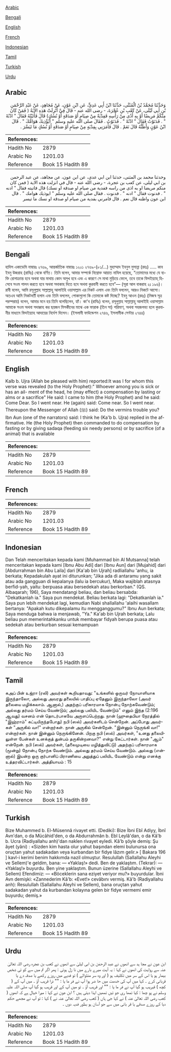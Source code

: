 [Arabic](#arabic)

[Bengali](#bengali)

[English](#english)

[French](#french)

[Indonesian](#indonesian)

[Tamil](#tamil)

[Turkish](#turkish)

[Urdu](#urdu)

## Arabic


<div dir="rtl" lang="ar" style={{fontSize:'larger',backgroundColor:'#f8f9fa',padding:20}}>
وَحَدَّثَنَا مُحَمَّدُ بْنُ الْمُثَنَّى، حَدَّثَنَا ابْنُ أَبِي عَدِيٍّ، عَنِ ابْنِ عَوْنٍ، عَنْ مُجَاهِدٍ، عَنْ عَبْدِ الرَّحْمَنِ بْنِ أَبِي لَيْلَى، عَنْ كَعْبِ بْنِ عُجْرَةَ، - رضى الله عنه - قَالَ فِيَّ أُنْزِلَتْ هَذِهِ الآيَةُ ‏(‏ فَمَنْ كَانَ مِنْكُمْ مَرِيضًا أَوْ بِهِ أَذًى مِنْ رَأْسِهِ فَفِدْيَةٌ مِنْ صِيَامٍ أَوْ صَدَقَةٍ أَوْ نُسُكٍ‏)‏ قَالَ فَأَتَيْتُهُ فَقَالَ ‏"‏ ادْنُهْ ‏"‏ ‏.‏ فَدَنَوْتُ فَقَالَ ‏"‏ ادْنُهْ ‏"‏ ‏.‏ فَدَنَوْتُ ‏.‏ فَقَالَ صلى الله عليه وسلم ‏"‏ أَيُؤْذِيكَ هَوَامُّكَ ‏"‏ ‏.‏ قَالَ ابْنُ عَوْنٍ وَأَظُنُّهُ قَالَ نَعَمْ ‏.‏ قَالَ فَأَمَرَنِي بِفِدْيَةٍ مِنْ صِيَامٍ أَوْ صَدَقَةٍ أَوْ نُسُكٍ مَا تَيَسَّرَ ‏.‏
</div>
<div style={{backgroundColor:'#f8f9fa',padding:20, marginBottom: 10}}><table> <thead> <tr> <th>References:</th> <th></th> </tr> </thead> <tbody><tr><td>Hadith No</td><td>2879</td></tr><tr><td>Arabic No</td><td>1201.03</td></tr><tr><td>Reference</td><td>Book 15 Hadith 89</td></tr></tbody></table></div>


<div dir="rtl" lang="ar" style={{fontSize:'larger',backgroundColor:'#f8f9fa',padding:20}}>
وحدثنا محمد بن المثنى، حدثنا ابن ابي عدي، عن ابن عون، عن مجاهد، عن عبد الرحمن بن ابي ليلى، عن كعب بن عجرة، - رضى الله عنه - قال في انزلت هذه الاية ( فمن كان منكم مريضا او به اذى من راسه ففدية من صيام او صدقة او نسك) قال فاتيته فقال " ادنه " . فدنوت فقال " ادنه " . فدنوت . فقال صلى الله عليه وسلم " ايوذيك هوامك " . قال ابن عون واظنه قال نعم . قال فامرني بفدية من صيام او صدقة او نسك ما تيسر
</div>
<div style={{backgroundColor:'#f8f9fa',padding:20, marginBottom: 10}}><table> <thead> <tr> <th>References:</th> <th></th> </tr> </thead> <tbody><tr><td>Hadith No</td><td>2879</td></tr><tr><td>Arabic No</td><td>1201.03</td></tr><tr><td>Reference</td><td>Book 15 Hadith 89</td></tr></tbody></table></div>

## Bengali


<div dir="ltr" lang="bn" style={{fontSize:'larger',backgroundColor:'#f8f9fa',padding:20}}>
হাদিস একাডেমি নাম্বারঃ ২৭৬৯, আন্তর্জাতিক নাম্বারঃ ১২০১ ২৭৬৯-(৮১/...) মুহাম্মাদ ইবনুল মুসান্না (রহঃ) ..... কাব ইবনু উজরাহ (রাযিঃ) থেকে বর্ণিত। তিনি বলেন, আমার সম্পর্কে নিম্নোক্ত আয়াত নাযিল হয়েছে, “তোমাদের মধ্যে যে ব্যক্তি রোগাক্রান্ত হবে অথবা যার মাথায় কোন অসুখ হবে এবং এ কারণে সে মাথা মুড়িয়ে ফেলে, তবে তাকে ফিদইয়্যাহ্ হিসেবে সওম পালন করতে হবে অথবা সদাকাহ দিতে হবে অথবা কুরবানী করতে হবে”— (সূরা আল বাকরাহ ২ঃ ১৯৬)। রাবী বলেন, আমি রসূলুল্লাহ সাল্লাল্লাহু আলাইহি ওয়াসাল্লাম এর নিকট এলাম এবং তিনি বললেন, আরও নিকটে আসো। অতএব আমি নিকটবর্তী হলাম এবং তিনি বললেন, পোকাগুলো কি তোমাকে কষ্ট দিচ্ছে? ইবনু আওন (রহঃ) (নিজস্ব সূত্র পরম্পরায়) বলেন, আমার মনে হয় তিনি বলেছিলেন, হ্যাঁ। কা'ব (রাযিঃ) বলেন, রসূলুল্লাহ সাল্লাল্লাহু আলাইহি ওয়াসাল্লাম আমাকে সওম অথবা সদাক্কাহ কর ছয়জন মিসকীনের মাঝে এক ফারাক (তিন সা) পরিমাণ, অথবা সহজলভ্য হলে কুরবানীর মাধ্যমে ফিদইয়্যাহ আদায়ের নির্দেশ দিলেন। (ইসলামী ফাউন্ডেশন ২৭৪৬, ইসলামীক সেন্টার ২৭৪৪)
</div>
<div style={{backgroundColor:'#f8f9fa',padding:20, marginBottom: 10}}><table> <thead> <tr> <th>References:</th> <th></th> </tr> </thead> <tbody><tr><td>Hadith No</td><td>2879</td></tr><tr><td>Arabic No</td><td>1201.03</td></tr><tr><td>Reference</td><td>Book 15 Hadith 89</td></tr></tbody></table></div>

## English


<div dir="ltr" lang="en" style={{fontSize:'larger',backgroundColor:'#f8f9fa',padding:20}}>
Kalb b. Ujra (Allah be pleased with him) reported:It was I for whom this verse was revealed (to the Holy Prophet):" Whoever among you is sick or has an ail- ment of the head, he (may effect) a compensation by lasting or alms or a sacrifice" He said: I came to him (the Holy Prophet) and he said: Come Dear. So I went near. He (again) said: Come near. So I went near. Thereupon the Messenger of Allah (ﷺ) said: Do the vermins trouble you? Ibn Aun (one of the narrators) said: I think he (Ka'b b. Ujra) replied in the affirmative. He (the Holy Prophet) then commanded to do compensation by fasting or by giving sadaqa (feeding six needy persons) or by sacrifice (of a animal) that is available
</div>
<div style={{backgroundColor:'#f8f9fa',padding:20, marginBottom: 10}}><table> <thead> <tr> <th>References:</th> <th></th> </tr> </thead> <tbody><tr><td>Hadith No</td><td>2879</td></tr><tr><td>Arabic No</td><td>1201.03</td></tr><tr><td>Reference</td><td>Book 15 Hadith 89</td></tr></tbody></table></div>

## French


<div dir="ltr" lang="fr" style={{fontSize:'larger',backgroundColor:'#f8f9fa',padding:20}}>

</div>
<div style={{backgroundColor:'#f8f9fa',padding:20, marginBottom: 10}}><table> <thead> <tr> <th>References:</th> <th></th> </tr> </thead> <tbody><tr><td>Hadith No</td><td>2879</td></tr><tr><td>Arabic No</td><td>1201.03</td></tr><tr><td>Reference</td><td>Book 15 Hadith 89</td></tr></tbody></table></div>

## Indonesian


<div dir="ltr" lang="id" style={{fontSize:'larger',backgroundColor:'#f8f9fa',padding:20}}>
Dan Telah menceritakan kepada kami [Muhammad bin Al Mutsanna] telah menceritakan kepada kami [Ibnu Abu Adi] dari [Ibnu Aun] dari [Mujahid] dari [Abdurrahman bin Abu Laila] dari [Ka'ab bin Ujrah] radliallahu 'anhu, ia berkata; Kepadakulah ayat ini diturunkan; "Jika ada di antaramu yang sakit atau ada gangguan di kepalanya (lalu ia bercukur), Maka wajiblah atasnya berfid-yah, yaitu: berpuasa atau bersedekah atau berkorban." (QS. Albaqarah; 196), Saya mendatangi beliau, dan beliau bersabda: "Dekatkanlah ia." Saya pun mendekat. Beliau berkata lagi: "Dekatkanlah ia." Saya pun lebih mendekat lagi, kemudian Nabi shallallahu 'alaihi wasallam bertanya: "Apakah kutu dikepalamu itu mengganggumu?" Ibnu Aun berkata; Saya menduga bahwa ia menjawab, "Ya." Ka'ab bin Ujrah berkata; Lalu beliau pun memerintahkanku untuk membayar fidyah berupa puasa atau sedekah atau berkurban sesuai kemampuan
</div>
<div style={{backgroundColor:'#f8f9fa',padding:20, marginBottom: 10}}><table> <thead> <tr> <th>References:</th> <th></th> </tr> </thead> <tbody><tr><td>Hadith No</td><td>2879</td></tr><tr><td>Arabic No</td><td>1201.03</td></tr><tr><td>Reference</td><td>Book 15 Hadith 89</td></tr></tbody></table></div>

## Tamil


<div dir="ltr" lang="ta" style={{fontSize:'larger',backgroundColor:'#f8f9fa',padding:20}}>
கஅப் பின் உஜ்ரா (ரலி) அவர்கள் கூறியதாவது: "உங்களில் ஒருவர் நோயாளியாக இருந்தாலோ, அல்லது அவரது தலையில் பாதிப்பு ஏதேனும் இருந்தாலோ (அவர் தலையை மழிக்கலாம். ஆனால்,) அதற்குப் பரிகாரமாக நோன்பு நோற்கவேண்டும்; அல்லது தர்மம் செய்ய வேண்டும்; அல்லது பலியிட வேண்டும்" எனும் இந்த (2:196 ஆவது) வசனம் என் தொடர்பாகவே அருளப்பெற்றது. நான் (ஹுதைபியா நேரத்தில் "இஹ்ராம்" கட்டியிருந்தபோது) நபி (ஸல்) அவர்களிடம் சென்றேன். அப்போது அவர்கள் "அருகில் வா!" என்றார்கள். நான் அருகில் சென்றேன். "இன்னும் நெருங்கி வா!" என்றார்கள். நான் இன்னும் நெருங்கினேன். பிறகு நபி (ஸல்) அவர்கள், "உனது தலையிலுள்ள பேன்கள் உனக்குத் துன்பம் தருகின்றனவா?" என்று கேட்டார்கள். நான் "ஆம்" என்றேன். நபி (ஸல்) அவர்கள், (தலைமுடியை மழித்துவிட்டு) அதற்குப் பரிகாரமாக (மூன்று) நோன்பு நோற்க வேண்டும். அல்லது தர்மம் செய்ய வேண்டும். அல்லது (என்னால்) இயன்ற ஒரு குர்பானிப் பிராணியை அறுத்துப் பலியிட வேண்டும் என்று எனக்கு உத்தரவிட்டார்கள். அத்தியாயம் : 15
</div>
<div style={{backgroundColor:'#f8f9fa',padding:20, marginBottom: 10}}><table> <thead> <tr> <th>References:</th> <th></th> </tr> </thead> <tbody><tr><td>Hadith No</td><td>2879</td></tr><tr><td>Arabic No</td><td>1201.03</td></tr><tr><td>Reference</td><td>Book 15 Hadith 89</td></tr></tbody></table></div>

## Turkish


<div dir="ltr" lang="tr" style={{fontSize:'larger',backgroundColor:'#f8f9fa',padding:20}}>
Bize Muhammed b. El-Müsennâ rivayet etti. (Dediki): Bize İbni Ebî Adiyy, İbnî Avn'dan, o da Mücâhid'den, o da Abdurrahmân b. Ebl Leylâ'dan, o da Kâ'b b. Ucra (Radiyallahu anh)'dan naklen rivayet eyledi. Kâ'b şöyle demiş: Şu âyet (yâni) : «Sizden kim hasta olur yahut başından elemi bulunursa ona oruçtan yahut sadakadan veya kurbandan bir fidye lâzım gelir.» [ Bakara 196 ] kavl-i kerimi benim hakkımda nazil olmuştur. Resulullah (Sallallahu Aleyhi ve Sellem)'e geldim, bana: — «Yaklaş!» dedi. Ben de yaklaştım. (Tekrar): — «Yaklaş!» buyurdu. Ben yine yaklaştım. Bunun üzerine (Sallallahu Aleyhi ve Sellem) Efendimiz: — «Böceklerin sana eziyet veriyor mu?» buyurdular. İbni Avn demişki: «Zannederim Kâ'b: «Evet!» cevâbını vermiş. Kâ'b (Radiyallahu anh): Resulullah (Sallallahu Aleyhi ve Sellem), bana oruçtan yahut sadakadan yahut da kurbandan kolayına gelen bir fidye vermemi emir buyurdu; demiş.»
</div>
<div style={{backgroundColor:'#f8f9fa',padding:20, marginBottom: 10}}><table> <thead> <tr> <th>References:</th> <th></th> </tr> </thead> <tbody><tr><td>Hadith No</td><td>2879</td></tr><tr><td>Arabic No</td><td>1201.03</td></tr><tr><td>Reference</td><td>Book 15 Hadith 89</td></tr></tbody></table></div>

## Urdu


<div dir="rtl" lang="ur" style={{fontSize:'larger',backgroundColor:'#f8f9fa',padding:20}}>
ابن عون نے مجا ہد سے انھوں نے عبد الرحمٰن بن ابی لیلیٰ سے انھوں نے کعب بن عجرہ رضی اللہ تعالیٰ عنہ سے روایت کی انھوں نے کہا : یہ آیت میرے بارے میں نا زل ہوئی : پھر اگر تم میں سے کو ئی شخص بیمار ہو یا اس کے سر میں تکلیف ہو ( اور وہ سر منڈوالے ) تو فدیے میں روزے رکھے یا صدقہ دے یا قربانی کرے ۔ کہا میں آپ کی خدمت میں حا ضر ہوا آپ نے فر ما یا : "" ذرا قریب آؤ ۔ میں آپ کے ( کچھ ) قیریب ہو گیا آپ نے فر ما یا : "" اور قریب آؤ ۔ تو میں آپ کے اور قریب ہو گیا آپ صلی اللہ علیہ وسلم نے پو چھا : کیا تمھا ری جو ئیں تمھیں ایذا دیتی ہیں ؟ ابن عون نے کہا : میرا خیال ہے کہ انھوں ( کعب رضی اللہ تعالیٰ عنہ ) نے کہا جی ہاں ( کعب رضی اللہ تعالیٰ عنہ نے ) کہا : تو آپ نے مجھے حکم دیا کے روزے صدقے یا قر بانی میں سے جو آسان ہو بطور فدیہ دوں ۔
</div>
<div style={{backgroundColor:'#f8f9fa',padding:20, marginBottom: 10}}><table> <thead> <tr> <th>References:</th> <th></th> </tr> </thead> <tbody><tr><td>Hadith No</td><td>2879</td></tr><tr><td>Arabic No</td><td>1201.03</td></tr><tr><td>Reference</td><td>Book 15 Hadith 89</td></tr></tbody></table></div>